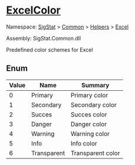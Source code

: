 # [ExcelColor](./ExcelColor.md)
Namespace: [SigStat]() > [Common](./../../README.md) > [Helpers](./../README.md) > [Excel](./README.md)

Assembly: SigStat.Common.dll


Predefined color schemes for Excel

##	Enum

| Value | Name | Summary | 
| --- | --- | --- | 
| 0<div style="z-index: 1; position: absolute;"><img width=200/></div>| Primary| Primary color<div style="z-index: 1; position: absolute;"><img width=200/></div>| <br>
| 1<div style="z-index: 1; position: absolute;"><img width=200/></div>| Secondary| Secondary color<div style="z-index: 1; position: absolute;"><img width=200/></div>| <br>
| 2<div style="z-index: 1; position: absolute;"><img width=200/></div>| Succes| Succes color<div style="z-index: 1; position: absolute;"><img width=200/></div>| <br>
| 3<div style="z-index: 1; position: absolute;"><img width=200/></div>| Danger| Danger color<div style="z-index: 1; position: absolute;"><img width=200/></div>| <br>
| 4<div style="z-index: 1; position: absolute;"><img width=200/></div>| Warning| Warning color<div style="z-index: 1; position: absolute;"><img width=200/></div>| <br>
| 5<div style="z-index: 1; position: absolute;"><img width=200/></div>| Info| Info color<div style="z-index: 1; position: absolute;"><img width=200/></div>| <br>
| 6<div style="z-index: 1; position: absolute;"><img width=200/></div>| Transparent| Transparent color<div style="z-index: 1; position: absolute;"><img width=200/></div>| <br>


